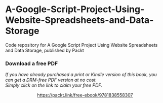 # A-Google-Script-Project-Using-Website-Spreadsheets-and-Data-Storage
Code repository for A Google Script Project Using Website Spreadsheets and Data Storage, published by Packt
### Download a free PDF

 <i>If you have already purchased a print or Kindle version of this book, you can get a DRM-free PDF version at no cost.<br>Simply click on the link to claim your free PDF.</i>
<p align="center"> <a href="https://packt.link/free-ebook/9781838558307">https://packt.link/free-ebook/9781838558307 </a> </p>